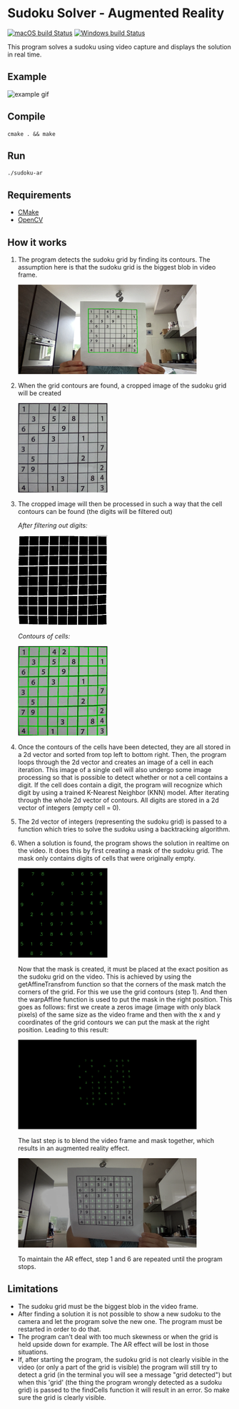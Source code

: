 # Sudoku Solver - Augmented Reality
[![macOS build Status](https://github.com/EtoileScintillante/sudoku-ar/workflows/Build-macOS/badge.svg)](https://github.com/EtoileScintillante/sudoku-ar/actions) [![Windows build Status](https://github.com/EtoileScintillante/sudoku-ar/workflows/Build-Windows/badge.svg)](https://github.com/EtoileScintillante/sudoku-ar/actions)  
  
This program solves a sudoku using video capture and displays the solution in real time.

## Example
<img src="https://github.com/EtoileScintillante/sudoku-ar/blob/master/docs/runner.gif" width="400" height="210" alt="example gif" />

## Compile 
   ```
cmake . && make
```
## Run
   ```
./sudoku-ar
```
## Requirements
* [CMake](https://cmake.org/download/)
* [OpenCV](https://github.com/opencv/opencv)

## How it works
1. The program detects the sudoku grid by finding its contours. 
   The assumption here is that the sudoku grid is the biggest blob in video frame.
   
   <img src="https://github.com/EtoileScintillante/sudoku-ar/blob/master/docs/gridContour.png" width="400" height="200" alt="grid contours" />
2. When the grid contours are found, a cropped image of the sudoku grid will be created

   <img src="https://github.com/EtoileScintillante/sudoku-ar/blob/master/docs/cropped.png" width="200" height="200" alt="cropped grid" />

3. The cropped image will then be processed in such a way that the cell contours can be found (the digits will be filtered out)
   
   *After filtering out digits:*
   
   <img src="https://github.com/EtoileScintillante/sudoku-ar/blob/master/docs/noDigits.png" width="200" height="200" alt="no digits" />
   
   *Contours of cells:*
   
   <img src="https://github.com/EtoileScintillante/sudoku-ar/blob/master/docs/cellContours.png" width="200" height="200" alt="contours of cells" />
   
4. Once the contours of the cells have been detected, they are all stored in a 2d vector and sorted from top left to bottom right.
   Then, the program loops through the 2d vector and creates an image of a cell in each iteration. This image of a single cell will also undergo
   some image processing so that is possible to detect whether or not a cell contains a digit. If the cell does contain a digit, the program
   will recognize which digit by using a trained K-Nearest Neighbor (KNN) model. After iterating through the whole 2d vector of contours.
   All digits are stored in a 2d vector of integers (empty cell = 0). 
   
5. The 2d vector of integers (representing the sudoku grid) is passed to a function which tries to solve the sudoku using a backtracking algorithm. 

6. When a solution is found, the program shows the solution in realtime on the video. It does this by first creating a mask of the sudoku grid.
   The mask only contains digits of cells that were originally empty. 
   
    <img src="https://github.com/EtoileScintillante/sudoku-ar/blob/master/docs/mask.png" width="200" height="200" alt="mask" />
    
    Now that the mask is created, it must be placed at the exact position as the sudoku grid on the video. This is achieved by using 
    the getAffineTransfrom function so that the corners of the mask match the corners of the grid. For this we use the grid contours (step 1). And then the warpAffine function is used
    to put the mask in the right position. This goes as follows: first we create a zeros image (image with only black pixels) of the same size as the video frame and then with the x and y coordinates of the grid contours we can put the mask at the right position. Leading to this result: 
    
    <img src="https://github.com/EtoileScintillante/sudoku-ar/blob/master/docs/maskWarped.png" width="400" height="200" alt="warped mask" />
    
    The last step is to blend the video frame and mask together, which results in an augmented reality effect.
    
    <img src="https://github.com/EtoileScintillante/sudoku-ar/blob/master/docs/result.png" width="400" height="200" alt="result" />
    
    To maintain the AR effect, step 1 and 6 are repeated until the program stops. 
    
## Limitations
  * The sudoku grid must be the biggest blob in the video frame.
  * After finding a solution it is not possible to show a new sudoku to the camera and let the program solve the new one.
    The program must be restarted in order to do that.
  * The program can't deal with too much skewness or when the grid is held upside down for example. The AR effect will be lost in those situations. 
  * If, after starting the program, the sudoku grid is not clearly visible in the video (or only a part of the grid is visible)
    the program will still try to detect a grid (in the terminal you will see a message "grid detected") but when this 'grid' 
    (the thing the program wrongly detected as a sudoku grid) is passed to the findCells function it will result in an error.
    So make sure the grid is clearly visible.
